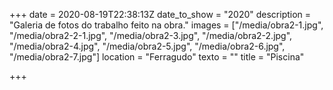 +++
date = 2020-08-19T22:38:13Z
date_to_show = "2020"
description = "Galeria de fotos do trabalho feito na obra."
images = ["/media/obra2-1.jpg", "/media/obra2-2-1.jpg", "/media/obra2-3.jpg", "/media/obra2-2.jpg", "/media/obra2-4.jpg", "/media/obra2-5.jpg", "/media/obra2-6.jpg", "/media/obra2-7.jpg"]
location = "Ferragudo"
texto = ""
title = "Piscina"

+++
